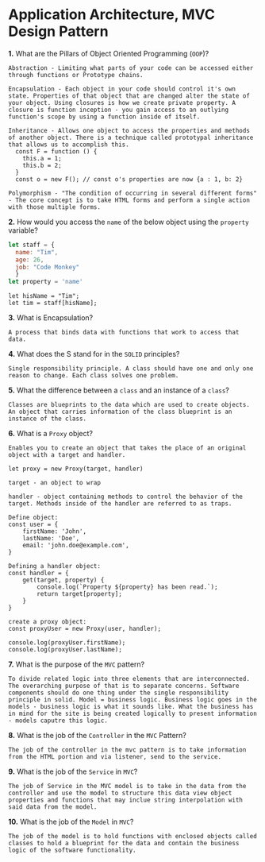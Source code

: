 # Application Architecture, MVC Design Pattern

**1.** What are the Pillars of Object Oriented Programming (`OOP`)?
<!-- enter you answer in the space below -->
```
Abstraction - Limiting what parts of your code can be accessed either through functions or Prototype chains.

Encapsulation - Each object in your code should control it's own state. Properties of that object that are changed alter the state of your object. Using closures is how we create private property. A closure is function inception - you gain access to an outlying function's scope by using a function inside of itself.

Inheritance - Allows one object to access the properties and methods of another object. There is a technique called prototypal inheritance that allows us to accomplish this. 
  const F = function () {
    this.a = 1;
    this.b = 2;
  }
  const o = new F(); // const o's properties are now {a : 1, b: 2}

Polymorphism - "The condition of occurring in several different forms" - The core concept is to take HTML forms and perform a single action with those multiple forms.

```
**2.** How would you access the `name` of the below object using the `property` variable?
```js
let staff = {
  name: "Tim",
  age: 26,
  job: "Code Monkey"
  }
let property = 'name'
```
<!-- enter you answer in the space below -->
```
let hisName = "Tim";
let tim = staff[hisName];

```
**3.** What is Encapsulation?
<!-- enter you answer in the space below -->
```
A process that binds data with functions that work to access that data.

```
**4.** What does the S stand for in the `SOLID` principles?
<!-- enter you answer in the space below -->
```
Single responsibility principle. A class should have one and only one reason to change. Each class solves one problem.  

```
**5.** What the difference between a `class` and an instance of a `class`?
<!-- enter you answer in the space below -->

```
Classes are blueprints to the data which are used to create objects. An object that carries information of the class blueprint is an instance of the class.

```
**6.** What is a `Proxy` object?
<!-- enter you answer in the space below -->
```
Enables you to create an object that takes the place of an original object with a target and handler.

let proxy = new Proxy(target, handler)

target - an object to wrap

handler - object containing methods to control the behavior of the target. Methods inside of the handler are referred to as traps.

Define object:
const user = {
    firstName: 'John',
    lastName: 'Doe',
    email: 'john.doe@example.com',
}

Defining a handler object:
const handler = {
    get(target, property) {
        console.log(`Property ${property} has been read.`);
        return target[property];
    }
}

create a proxy object:
const proxyUser = new Proxy(user, handler);

console.log(proxyUser.firstName);
console.log(proxyUser.lastName);

```

**7.** What is the purpose of the `MVC` pattern?
<!-- enter you answer in the space below -->
```
To divide related logic into three elements that are interconnected. The overarching purpose of that is to separate concerns. Software components should do one thing under the single responsibility principle in solid. Model = business logic. Business logic goes in the models - business logic is what it sounds like. What the business has in mind for the site is being created logically to present information - models caputre this logic.
```
**8.** What is the job of the `Controller` in the `MVC` Pattern?
<!-- enter you answer in the space below -->
```
The job of the controller in the mvc pattern is to take information from the HTML portion and via listener, send to the service.
```

**9.** What is the job of the `Service` in `MVC`?
<!-- enter you answer in the space below -->
```
The job of Service in the MVC model is to take in the data from the controller and use the model to structure this data view object properties and functions that may inclue string interpolation with said data from the model.
```
**10.** What is the job of the `Model` in `MVC`?
<!-- enter you answer in the space below -->
```
The job of the model is to hold functions with enclosed objects called classes to hold a blueprint for the data and contain the business logic of the software functionality. 

```
